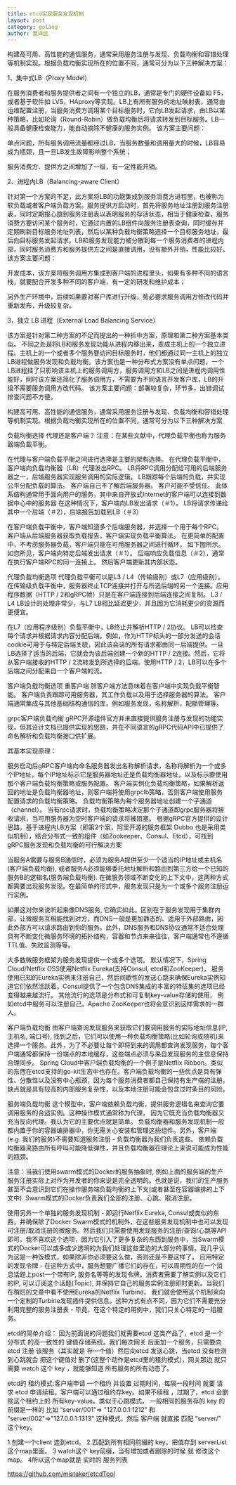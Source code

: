 ```yaml
---
title: etcd实现服务发现机制
layout: post
category: golang
author: 夏泽民
---
```

构建高可用、高性能的通信服务，通常采用服务注册与发现、负载均衡和容错处理等机制实现。根据负载均衡实现所在的位置不同，通常可分为以下三种解决方案：

1、集中式LB（Proxy Model）



在服务消费者和服务提供者之间有一个独立的LB，通常是专门的硬件设备如 F5，或者基于软件如 LVS，HAproxy等实现。LB上有所有服务的地址映射表，通常由运维配置注册，当服务消费方调用某个目标服务时，它向LB发起请求，由LB以某种策略，比如轮询（Round-Robin）做负载均衡后将请求转发到目标服务。LB一般具备健康检查能力，能自动摘除不健康的服务实例。 该方案主要问题：

单点问题，所有服务调用流量都经过LB，当服务数量和调用量大的时候，LB容易成为瓶颈，且一旦LB发生故障影响整个系统；

服务消费方、提供方之间增加了一级，有一定性能开销。

2、进程内LB（Balancing-aware Client）



针对第一个方案的不足，此方案将LB的功能集成到服务消费方进程里，也被称为软负载或者客户端负载方案。服务提供方启动时，首先将服务地址注册到服务注册表，同时定期报心跳到服务注册表以表明服务的存活状态，相当于健康检查，服务消费方要访问某个服务时，它通过内置的LB组件向服务注册表查询，同时缓存并定期刷新目标服务地址列表，然后以某种负载均衡策略选择一个目标服务地址，最后向目标服务发起请求。LB和服务发现能力被分散到每一个服务消费者的进程内部，同时服务消费方和服务提供方之间是直接调用，没有额外开销，性能比较好。该方案主要问题：

开发成本，该方案将服务调用方集成到客户端的进程里头，如果有多种不同的语言栈，就要配合开发多种不同的客户端，有一定的研发和维护成本；

另外生产环境中，后续如果要对客户库进行升级，势必要求服务调用方修改代码并重新发布，升级较复杂。

3、独立 LB 进程（External Load Balancing Service）



该方案是针对第二种方案的不足而提出的一种折中方案，原理和第二种方案基本类似。
不同之处是将LB和服务发现功能从进程内移出来，变成主机上的一个独立进程。主机上的一个或者多个服务要访问目标服务时，他们都通过同一主机上的独立LB进程做服务发现和负载均衡。该方案也是一种分布式方案没有单点问题，一个LB进程挂了只影响该主机上的服务调用方，服务调用方和LB之间是进程内调用性能好，同时该方案还简化了服务调用方，不需要为不同语言开发客户库，LB的升级不需要服务调用方改代码。
该方案主要问题：部署较复杂，环节多，出错调试排查问题不方便。
<!-- more -->

构建高可用、高性能的通信服务，通常采用服务注册与发现、负载均衡和容错处理等机制实现。根据负载均衡实现所在的位置不同，通常可分为以下三种解决方案

负载均衡选择
代理还是客户端？
注意：在某些文献中，代理负载平衡也称为服务器端负载平衡。

在代理与客户端负载平衡之间进行选择是主要的架构选择。 在代理负载平衡中，客户端向负载均衡器（LB）代理发出RPC。 LB将RPC调用分配给可用的后端服务器之一，后端服务器实现服务调用的实际逻辑。 LB跟踪每个后端的负载，并实现公平分配负载的算法。 客户端自己不了解后端服务器。 客户可能不受信任。 此体系结构通常用于面向用户的服务，其中来自开放式Internet的客户端可以连接到数据中心中的服务器
在这种情况下，客户端向LB发出请求（＃1）。 LB将请求传递给其中一个后端（＃2），后端报告加载到LB（＃3）

在客户端负载平衡中，客户端知道多个后端服务器，并选择一个用于每个RPC。 客户端从后端服务器获取负载报告，客户端实现负载平衡算法。 在更简单的配置中，不考虑服务器负载，客户端只能在可用服务器之间进行循环。 如下图所示。 如您所见，客户端向特定后端发出请求（＃1）。 后端响应负载信息（＃2），通常在执行客户端RPC的同一连接上。 然后客户端更新其内部状态。

代理负载均衡选项
代理负载平衡可以是L3 / L4（传输级别）或L7（应用级别）。在传输级负载平衡中，服务器终止TCP连接并打开与所选后端的另一个连接。应用程序数据（HTTP / 2和gRPC帧）只是在客户端连接到后端连接之间复制。 L3 / L4 LB设计的处理非常少，与L7 LB相比延迟更少，并且因为它消耗更少的资源而更便宜。

在L7（应用程序级别）负载平衡中，LB终止并解析HTTP / 2协议。 LB可以检查每个请求并根据请求内容分配后端。例如，作为HTTP标头的一部分发送的会话cookie可用于与特定后端关联，因此该会话的所有请求都由同一后端提供。一旦LB选择了适当的后端，它就会为该后端创建一个新的HTTP / 2连接。然后，它将从客户端接收的HTTP / 2流转发到所选择的后端。使用HTTP / 2，LB可以在多个后端之间分配来自一个客户端的流。

客户端负载均衡选项
重客户端
胖客户端方法意味着在客户端中实现负载平衡智能。 客户端负责跟踪可用服务器，其工作负载以及用于选择服务器的算法。 客户端通常集成与其他基础结构通信的库，例如服务发现，名称解析，配额管理等。

grpc客户端负载均衡
gRPC开源组件官方并未直接提供服务注册与发现的功能实现，但其设计文档已提供实现的思路，并在不同语言的gRPC代码API中已提供了命名解析和负载均衡接口供扩展。

其基本实现原理：

服务启动后gRPC客户端向命名服务器发出名称解析请求，名称将解析为一个或多个IP地址，每个IP地址标示它是服务器地址还是负载均衡器地址，以及标示要使用那个客户端负载均衡策略或服务配置。
客户端实例化负载均衡策略，如果解析返回的地址是负载均衡器地址，则客户端将使用grpclb策略，否则客户端使用服务配置请求的负载均衡策略。
负载均衡策略为每个服务器地址创建一个子通道（channel）。
当有rpc请求时，负载均衡策略决定那个子通道即grpc服务器将接收请求，当可用服务器为空时客户端的请求将被阻塞。
根据gRPC官方提供的设计思路，基于进程内LB方案（即第2个案，阿里开源的服务框架 Dubbo 也是采用类似机制），结合分布式一致的组件（如Zookeeper、Consul、Etcd），可找到gRPC服务发现和负载均衡的可行解决方案

当服务A需要与服务B通信时，必须为服务A提供至少一个适当的IP地址或主机名(客户端负载均衡), 或者服务A必须能够委托地址解析和路由到第三方给一个已知的服务B的逻辑名(服务端负载均衡). 在微服务领域不断变化的上下文中，这两种方式都需要出现服务发现。在最简单的形式中，服务发现只是为一个或多个服务注册运行实例。

如果这对你来说听起来像DNS服务, 它确实如此。区别在于服务发现用于集群内部，让微服务互相能找到对方，而DNS一般是更加静态的、适用于外部路由，因此外部方可以请求路由到你的服务。此外，DNS服务和DNS协议通常不适合处理具有不断变化微服务环境的拓扑结构，容器和节点来来往往，客户端通常也不遵循TTL值、失败监测等等。

大多数微服务框架为服务发现提供一个或多个选项。 默认情况下，Spring Cloud/Netflix OSS使用Netflix Eureka(支持Consul, etcd和ZooKeeper)， 服务使用已知的Eureka实例来注册自己，然后间歇性的发送心跳来确保Eureka实例知道它们依然活跃着。Consul提供了一个包含DNS集成的丰富的特征集的选项已经变得越来越流行。 其他流行的选项是分布式和可复制key-value存储的使用， 例如etcd中服务可以注册自己。Apache ZooKeeper也将会意识到这样需求的一群人。

客户端负载均衡
由客户端查询发现服务来获取它们要调用服务的实际地址信息(IP, 主机名, 端口号), 找到之后，它们可以使用一种负载均衡策略(比如轮询或随机)来选择一个服务。此外，为了不必要让每个即将到来的调用都查询发现服务，每个客户端通常都保持一份端点的本地缓存，这些端点必须与来自发现服务的主信息保持合理同步。 Spring Cloud中客户端负载均衡的一个例子是Netflix Ribbon。类似的东西在etcd支持的go-kit生态中也存在。客户端负载均衡的一些优点是具有弹性、分散性以及没有中心瓶颈，因为每个服务消费者都自己保持有生产端的注册。 缺点就是具有较高的内部服务复杂性，以及本地注册可能会包含过时条目的风险。

服务端负载均衡
这个模型中，客户端依赖负载均衡，提供服务逻辑名来查询它要调用服务的合适实例。这种操作模式通常称为代理， 因为它既充当负载均衡器又充当反向代理。我认为它的主要优点就是简单。 负载均衡器和服务发现机制一般都内置于你的容器编排器中，你无需关心安装和管理这些组件。另外，客户端(e.g. 我们的服务)不需要知道服务注册 - 负载均衡器为我们负责这些。 依赖负载均衡器来路由所有呼叫可能降低弹性，并且负载均衡器在理论上来说可能成为性能的瓶颈。

注意：当我们使用swarm模式的Docker的服务抽象时, 例如上面的服务端的生产服务注册实际上对作为开发者的你来说是完全透明的。也就是说，我们的生产服务甚至不会意识到它们在操作服务端负载均衡的上下文(或者甚至在容器编排的上下文中). Swarm模式的Docker负责我们全部的注册、心跳、取消注册。

使用另外一个单独的服务发现机制 - 即运行Netflix Eureka, Consul或类似的东西，并确保除了Docker Swarm模式的机制外，在这些服务发现机制中也可以发现可注册/取消注册的微服务。然后我们只需要使用发现服务的注册/查询/心跳等API即可。我不喜欢这个选项，因为它引入了更多复杂的东西到服务中，当Swarm模式的Docker可以或多或少透明的为我们处理这些里边的大部分的事情。我几乎认为这是一种饭模式，如果除非你必须要这么做，否则还是不要这样了。
应用特定的发现令牌 - 在这种方式中，服务想要广播它们的存在，可以周期性的在一个消息话题上post一个带有IP, 服务名等等的发现令牌。消费者需要了解实例以及它们的IP, 可以订阅这个话题(Topic), 并保持它自己的服务实例注册即时更新。当我们在稍后的文章中看不使用Eureka的Netflix Turbine， 我们就会使用这个机制来向一个定制的Turbine发现插件提供信息。这种方式有点不同，因为它们不需要充分利用完整的服务注册表 - 毕竟，在这个特定的用例中，我们只关心特定的一组服务。

etcd的简单介绍：
因为前面说的问题我们就需要etcd 这类产品了，etcd 是一个 分布式 的高一致性的 键值存储系统。我们每次网关 后面加一个服务，只需要向etcd 注册 该服务（其实就是 存一个值）然后向etcd 发送心跳，当etcd 没有检测到心跳就会 把这个键值对 删了(这整个动作是etcd里的租约模式)，网关那边 就只需要 watch 这个 key ，就能够知道 所有服务的所有动态了。

etcd的 租约模式:客户端申请 一个租约 并设置 过期时间，每隔一段时间 就要 请求 etcd 申请续租。客户端可以通过租约存key。如果不续租 ，过期了，etcd 会删除这个租约上的 所有key-value。类似于心跳模式。
一般相同的服务存的 key 的前缀是一样的 比如 “server/001"=> "127.0.0.1:1212" 和 ”server/002"=>"127.0.0.1:1313" 这种模式，然后 客户端 就直接 匹配 “server/” 这个key。


1.创建一个client 连到etcd。
2.匹配到所有相同前缀的 key。把值存到 serverList 这个map里面。
3 watch这个 key前缀，当有增加或者删除的时候 就 修改这个map。
4所以这个map就是 实时的 服务列表

https://github.com/mistaker/etcdTool

> 